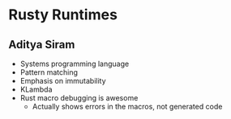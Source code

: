 # Rusty Runtimes
## Aditya Siram
- Systems programming language
- Pattern matching
- Emphasis on immutability
- KLambda
- Rust macro debugging is awesome
    - Actually shows errors in the macros, not generated code
